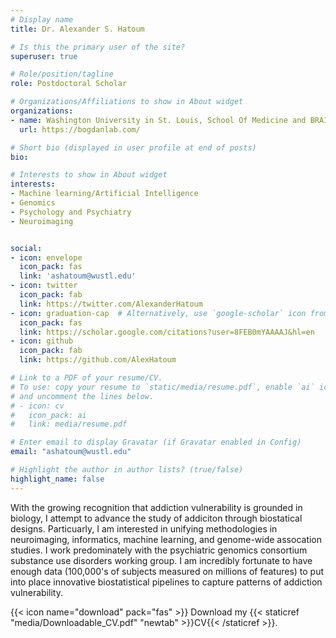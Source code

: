 ```yaml
---
# Display name
title: Dr. Alexander S. Hatoum

# Is this the primary user of the site?
superuser: true

# Role/position/tagline
role: Postdoctoral Scholar

# Organizations/Affiliations to show in About widget
organizations:
- name: Washington University in St. Louis, School Of Medicine and BRAIN Lab
  url: https://bogdanlab.com/

# Short bio (displayed in user profile at end of posts)
bio: 

# Interests to show in About widget
interests:
- Machine learning/Artificial Intelligence
- Genomics
- Psychology and Psychiatry
- Neuroimaging


social:
- icon: envelope
  icon_pack: fas
  link: 'ashatoum@wustl.edu'
- icon: twitter
  icon_pack: fab
  link: https://twitter.com/AlexanderHatoum
- icon: graduation-cap  # Alternatively, use `google-scholar` icon from `ai` icon pack
  icon_pack: fas
  link: https://scholar.google.com/citations?user=8FEB0mYAAAAJ&hl=en
- icon: github
  icon_pack: fab
  link: https://github.com/AlexHatoum

# Link to a PDF of your resume/CV.
# To use: copy your resume to `static/media/resume.pdf`, enable `ai` icons in `params.toml`, 
# and uncomment the lines below.
# - icon: cv
#   icon_pack: ai
#   link: media/resume.pdf

# Enter email to display Gravatar (if Gravatar enabled in Config)
email: "ashatoum@wustl.edu"

# Highlight the author in author lists? (true/false)
highlight_name: false
---
```


With the growing recognition that addiction vulnerability is grounded in biology, I attempt to advance the study of addiciton through biostatical designs. Particuarly, I am interested in unifying methodologies in neuroimaging, informatics, machine learning, and genome-wide assocation studies. I work predominately with the psychiatric genomics consortium substance use disorders working group. I am incredibly fortunate to have enough data (100,000's of subjects measured on millions of features) to put into place innovative biostatistical pipelines to capture patterns of addiction vulnerability. 


{{< icon name="download" pack="fas" >}} Download my {{< staticref "media/Downloadable_CV.pdf" "newtab" >}}CV{{< /staticref >}}.
